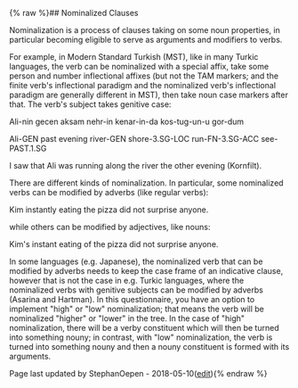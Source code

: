 {% raw %}## Nominalized Clauses

Nominalization is a process of clauses taking on some noun properties,
in particular becoming eligible to serve as arguments and modifiers to
verbs.

For example, in Modern Standard Turkish (MST), like in many Turkic
languages, the verb can be nominalized with a special affix, take some
person and number inflectional affixes (but not the TAM markers; and the
finite verb's inflectional paradigm and the nominalized verb's
inflectional paradigm are generally different in MST), then take noun
case markers after that. The verb's subject takes genitive case:

Ali-nin gecen aksam nehr-in kenar-in-da kos-tug-un-u gor-dum

Ali-GEN past evening river-GEN shore-3.SG-LOC run-FN-3.SG-ACC
see-PAST.1.SG

I saw that Ali was running along the river the other evening (Kornfilt).

There are different kinds of nominalization. In particular, some
nominalized verbs can be modified by adverbs (like regular verbs):

Kim instantly eating the pizza did not surprise anyone.

while others can be modified by adjectives, like nouns:

Kim's instant eating of the pizza did not surprise anyone.

In some languages (e.g. Japanese), the nominalized verb that can be
modified by adverbs needs to keep the case frame of an indicative
clause, however that is not the case in e.g. Turkic languages, where the
nominalized verbs with genitive subjects can be modified by adverbs
(Asarina and Hartman). In this questionnaire, you have an option to
implement "high" or "low" nominalization; that means the verb will be
nominalized "higher" or "lower" in the tree. In the case of "high"
nominalization, there will be a verby constituent which will then be
turned into something nouny; in contrast, with "low" nominalization, the
verb is turned into something nouny and then a nouny constituent is
formed with its arguments.

Page last updated by StephanOepen - 2018-05-10([edit](https://github.com/delph-in/docs/wiki/MatrixDoc_NominalizedClauses/_edit)){% endraw %}